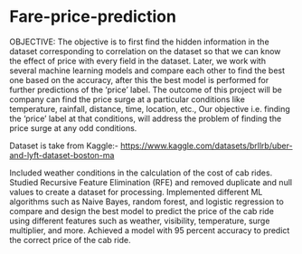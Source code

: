 # Fare-price-prediction
OBJECTIVE:
The objective is to first find the hidden information in the dataset corresponding to correlation on the dataset so that we can know the effect of price with every field in the dataset. Later, we work with several machine learning models and compare each other to find the best one based on the accuracy, after this the best model is performed for further predictions of the ‘price’ label.
The outcome of this project will be company can find the price surge at a particular conditions like temperature, rainfall, distance, time, location, etc., Our objective i.e. finding the ‘price’ label at that conditions, will address the problem of finding the price surge at any odd conditions.

Dataset is take from Kaggle:- https://www.kaggle.com/datasets/brllrb/uber-and-lyft-dataset-boston-ma

Included weather conditions in the calculation of the cost of cab rides. Studied Recursive Feature Elimination (RFE) and removed duplicate and null values to create a dataset for processing. Implemented different ML algorithms such as Naive Bayes, random forest, and logistic regression to compare and design the best model to predict the price of the cab ride using different features such as weather, visibility, temperature, surge multiplier, and more.
Achieved a model with 95 percent accuracy to predict the correct price of the cab ride.
